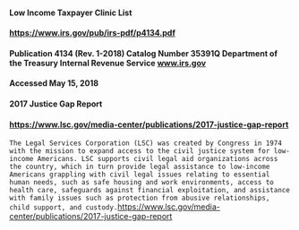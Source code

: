#### Low Income Taxpayer Clinic List
#### https://www.irs.gov/pub/irs-pdf/p4134.pdf
#### Publication 4134 (Rev. 1-2018) Catalog Number 35391Q Department of the Treasury Internal Revenue Service www.irs.gov
#### Accessed May 15, 2018

#### 2017 Justice Gap Report
#### https://www.lsc.gov/media-center/publications/2017-justice-gap-report
```The Legal Services Corporation (LSC) was created by Congress in 1974 with the mission to expand access to the civil justice system for low-income Americans. LSC supports civil legal aid organizations across the country, which in turn provide legal assistance to low-income Americans grappling with civil legal issues relating to essential human needs, such as safe housing and work environments, access to health care, safeguards against financial exploitation, and assistance with family issues such as protection from abusive relationships, child support, and custody.```https://www.lsc.gov/media-center/publications/2017-justice-gap-report
